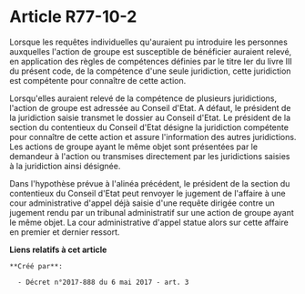 # Article R77-10-2

Lorsque les requêtes individuelles qu'auraient pu introduire les personnes auxquelles l'action de groupe est susceptible de
bénéficier auraient relevé, en application des règles de compétences définies par le titre Ier du livre III du présent code,
de la compétence d'une seule juridiction, cette juridiction est compétente pour connaître de cette action.

Lorsqu'elles auraient relevé de la compétence de plusieurs juridictions, l'action de groupe est adressée au Conseil d'Etat. A
défaut, le président de la juridiction saisie transmet le dossier au Conseil d'Etat. Le président de la section du
contentieux du Conseil d'Etat désigne la juridiction compétente pour connaître de cette action et assure l'information des
autres juridictions. Les actions de groupe ayant le même objet sont présentées par le demandeur à l'action ou transmises
directement par les juridictions saisies à la juridiction ainsi désignée.

Dans l'hypothèse prévue à l'alinéa précédent, le président de la section du contentieux du Conseil d'Etat peut renvoyer le
jugement de l'affaire à une cour administrative d'appel déjà saisie d'une requête dirigée contre un jugement rendu par un
tribunal administratif sur une action de groupe ayant le même objet. La cour administrative d'appel statue alors sur cette
affaire en premier et dernier ressort.

**Liens relatifs à cet article**

	**Créé par**:

	  - Décret n°2017-888 du 6 mai 2017 - art. 3
